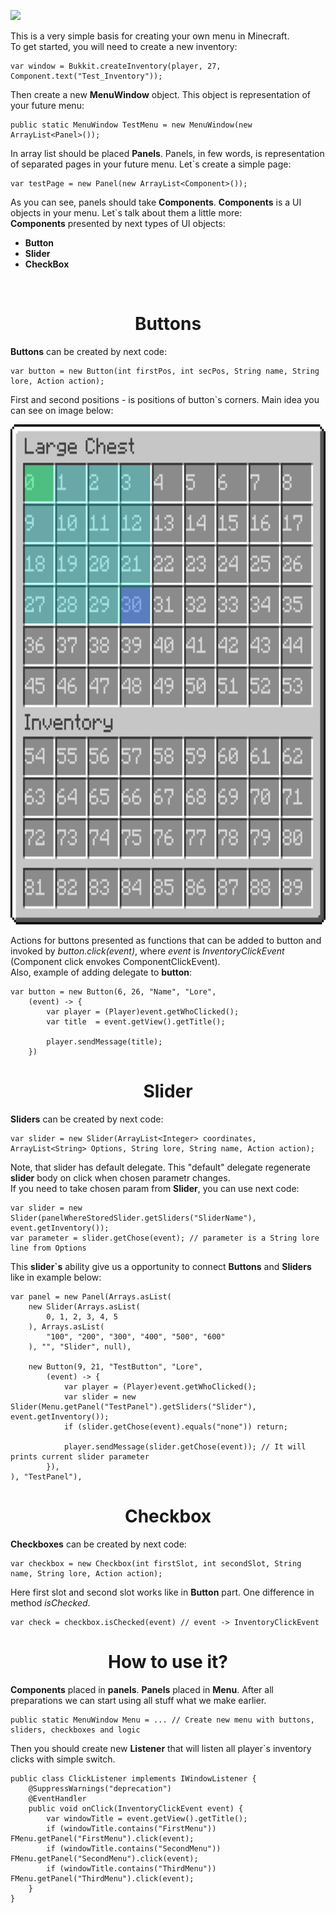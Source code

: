 [![](https://jitpack.io/v/j1sk1ss/MenuFramework.PC.svg)](https://jitpack.io/#j1sk1ss/MenuFramework.PC)

This is a very simple basis for creating your own menu in Minecraft.</br>
To get started, you will need to create a new inventory: </br>

    var window = Bukkit.createInventory(player, 27, Component.text("Test_Inventory"));

Then create a new **MenuWindow** object. This object is representation of your future menu: </br>

    public static MenuWindow TestMenu = new MenuWindow(new ArrayList<Panel>());

In array list should be placed **Panels**. Panels, in few words, is representation of separated pages in your future menu. Let`s create a simple page:

    var testPage = new Panel(new ArrayList<Component>());

As you can see, panels should take **Components**. **Components** is a UI objects in your menu. Let`s talk about them a little more:</br>
**Components** presented by next types of UI objects:</br>
- **Button**
- **Slider**
- **CheckBox**
</br>



<h1 align="center"> Buttons </h1>

**Buttons** can be created by next code:</br>

    var button = new Button(int firstPos, int secPos, String name, String lore, Action action);

First and second positions - is positions of button`s corners. Main idea you can see on image below:</br>
<p align="center">
  <img width="600" height="800" src="https://github.com/j1sk1ss/MenuFramework.PC/blob/master/covers/ButtonCoordinates.jpg">
</p>

Actions for buttons presented as functions that can be added to button and invoked by *button.click(event)*, where *event* is *InventoryClickEvent* (Component click envokes ComponentClickEvent). </br>
Also, example of adding delegate to **button**:

    var button = new Button(6, 26, "Name", "Lore",
        (event) -> {
            var player = (Player)event.getWhoClicked();
            var title  = event.getView().getTitle();

            player.sendMessage(title);
        })



<h1 align="center"> Slider </h1>

**Sliders** can be created by next code:</br>

    var slider = new Slider(ArrayList<Integer> coordinates, ArrayList<String> Options, String lore, String name, Action action);

Note, that slider has default delegate. This "default" delegate regenerate **slider** body on click when chosen parametr changes. </br>
If you need to take chosen param from **Slider**, you can use next code:</br>

    var slider = new Slider(panelWhereStoredSlider.getSliders("SliderName"), event.getInventory());
    var parameter = slider.getChose(event); // parameter is a String lore line from Options

This **slider`s** ability give us a opportunity to connect **Buttons** and **Sliders** like in example below:</br>

    var panel = new Panel(Arrays.asList(
        new Slider(Arrays.asList(
            0, 1, 2, 3, 4, 5
        ), Arrays.asList(
            "100", "200", "300", "400", "500", "600"   
        ), "", "Slider", null),
    
        new Button(9, 21, "TestButton", "Lore",
            (event) -> {
                var player = (Player)event.getWhoClicked();
                var slider = new Slider(Menu.getPanel("TestPanel").getSliders("Slider"), event.getInventory());
                if (slider.getChose(event).equals("none")) return;
    
                player.sendMessage(slider.getChose(event)); // It will prints current slider parameter
            }),
    ), "TestPanel"),



<h1 align="center"> Checkbox </h1>

**Checkboxes** can be created by next code:</br>

    var checkbox = new Checkbox(int firstSlot, int secondSlot, String name, String lore, Action action);

Here first slot and second slot works like in **Button** part. One difference in method *isChecked*.

    var check = checkbox.isChecked(event) // event -> InventoryClickEvent


<h1 align="center"> How to use it? </h1>

**Components** placed in **panels**. **Panels** placed in **Menu**. After all preparations we can start using all stuff what we make earlier.</br>

    public static MenuWindow Menu = ... // Create new menu with buttons, sliders, checkboxes and logic

Then you should create new **Listener** that will listen all player`s inventory clicks with simple switch. 

    public class ClickListener implements IWindowListener {
        @SuppressWarnings("deprecation")
        @EventHandler
        public void onClick(InventoryClickEvent event) {
            var windowTitle = event.getView().getTitle();
            if (windowTitle.contains("FirstMenu")) FMenu.getPanel("FirstMenu").click(event);
            if (windowTitle.contains("SecondMenu")) FMenu.getPanel("SecondMenu").click(event);
            if (windowTitle.contains("ThirdMenu")) FMenu.getPanel("ThirdMenu").click(event);
        }
    }

